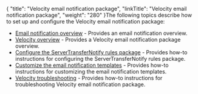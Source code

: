 {
    "title": "Velocity email notification package",
    "linkTitle": "Velocity email notification package",
    "weight": "280"
}The following topics describe how to set up and configure the Velocity email notification package:

-   [Email notification overview](c_st_emailnotificationoverview) - Provides an email notification overview.
-   [Velocity overview](c_st_velocityoverview) - Provides a Velocity email notification package overview.
-   [Configure the ServerTransferNotify rules package](t_st_configureservertransfernotifyrulespackage) - Provides how-to instructions for configuring the ServerTransferNotify rules package.
-   [Customize the email notification templates](t_st_customizeemailnotificationtemplates) - Provides how-to instructions for customizing the email notification templates.
-   [Velocity troubleshooting](r_st_emailnotificationtroubleshooting) - Provides how-to instructions for troubleshooting Velocity email notification package.
